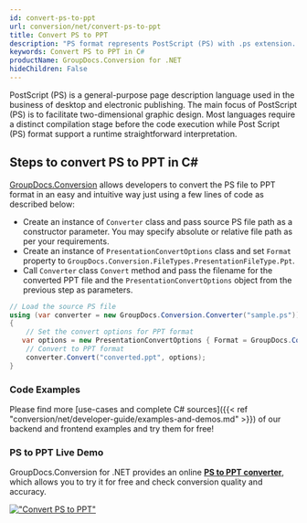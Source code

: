 ```yaml
---
id: convert-ps-to-ppt
url: conversion/net/convert-ps-to-ppt
title: Convert PS to PPT
description: "PS format represents PostScript (PS) with .ps extension. Learn how to convert PS to PPT file programmatically in C# language using GroupDocs.Conversion for .NET library."
keywords: Convert PS to PPT in C#
productName: GroupDocs.Conversion for .NET
hideChildren: False
---
```


PostScript (PS) is a general-purpose page description language used in the business of desktop and electronic publishing. The main focus of PostScript (PS) is to facilitate two-dimensional graphic design. Most languages require a distinct compilation stage before the code execution while Post Script (PS) format support a runtime straightforward interpretation.

## Steps to convert PS to PPT in C#

[GroupDocs.Conversion](https://products.groupdocs.com/conversion/net) allows developers to convert the PS file to PPT format in an easy and intuitive way just using a few lines of code as described below:

* Create an instance of `Converter` class and pass source PS file path as a constructor parameter. You may specify absolute or relative file path as per your requirements. 
* Create an instance of `PresentationConvertOptions` class and set `Format` property to `GroupDocs.Conversion.FileTypes.PresentationFileType.Ppt`.
* Call `Converter` class `Convert` method and pass the filename for the converted PPT file and the `PresentationConvertOptions` object from the previous step as parameters.

```csharp
// Load the source PS file
using (var converter = new GroupDocs.Conversion.Converter("sample.ps"))
{
    // Set the convert options for PPT format
   var options = new PresentationConvertOptions { Format = GroupDocs.Conversion.FileTypes.PresentationFileType.Ppt };
    // Convert to PPT format
    converter.Convert("converted.ppt", options);
}
```

### Code Examples

Please find more [use-cases and complete C# sources]({{< ref "conversion/net/developer-guide/examples-and-demos.md" >}}) of our backend and frontend examples and try them for free!

### PS to PPT Live Demo

GroupDocs.Conversion for .NET provides an online [**PS to PPT converter**](https://products.groupdocs.app/conversion/ps-to-ppt), which allows you to try it for free and check conversion quality and accuracy.

[!["Convert PS to PPT"](conversion/net/images/convert-to-ppt/convert-ps-to-ppt.png)](https://products.groupdocs.app/conversion/ps-to-ppt)